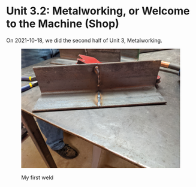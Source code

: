 # Unit 3.2: Metalworking, or Welcome to the Machine (Shop)
On 2021-10-18, we did the second half of Unit 3, Metalworking.

<figure>
  <img src="./unit-3/first_weld.jpg"></img>

  <figcaption><p>My first weld</p></figcaption>
</figure>